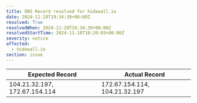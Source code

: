 ```yaml
---
title: DNS Record resolved for hidewall.io
date: 2024-11-28T19:34:39+00:00Z
resolved: True
resolvedWhen: 2024-11-28T19:34:39+00:00Z
resolvedStartTime: 2024-11-18T10:20:03+00:00Z
severity: notice
affected:
  - hidewall.io
section: issue
---
```


| Expected Record  | Actual Record  |
|------------------|----------------|
| 104.21.32.197, 172.67.154.114 | 172.67.154.114, 104.21.32.197 |
